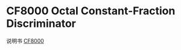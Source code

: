 <!-- CF8000.md --- 
;; 
;; Description: 
;; Author: Hongyi Wu(吴鸿毅)
;; Email: wuhongyi@qq.com 
;; Created: 四 6月  1 10:21:02 2017 (+0800)
;; Last-Updated: 五 6月  2 18:19:57 2017 (+0800)
;;           By: Hongyi Wu(吴鸿毅)
;;     Update #: 2
;; URL: http://wuhongyi.cn -->

# CF8000  Octal Constant-Fraction Discriminator

说明书 [CF8000](http://wuhongyi.cn/DAQNote/pdf/ElectronicsModules/ORTEC/cf8000.pdf)

<!-- CF8000.md ends here -->
